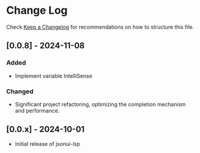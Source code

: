 # Change Log

Check [Keep a Changelog](http://keepachangelog.com/) for recommendations on how to structure this file.

## [0.0.8] - 2024-11-08

### Added

- Implement variable IntelliSense

### Changed

- Significant project refactoring, optimizing the completion mechanism and performance.

## [0.0.x] - 2024-10-01

- Initial release of jsonui-lsp